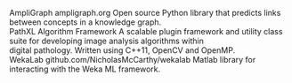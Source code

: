 
AmpliGraph ampligraph.org Open source Python library that predicts links between concepts in a knowledge graph.  
PathXL Algorithm Framework A scalable plugin framework and utility class suite for developing image analysis algorithms within  
digital pathology. Written using C++11, OpenCV and OpenMP.  
WekaLab github.com/NicholasMcCarthy/wekalab Matlab library for interacting with the Weka ML framework.